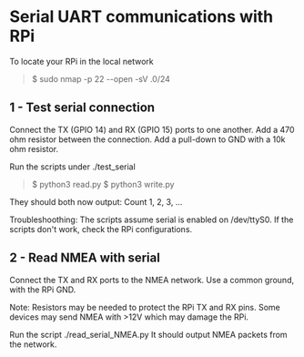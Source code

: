 # Serial UART communications with RPi

To locate your RPi in the local network
> $ sudo nmap -p 22 --open -sV <IP-ADDR>.0/24

## 1 - Test serial connection

Connect the TX (GPIO 14) and RX (GPIO 15) ports to one another.
Add a 470 ohm resistor between the connection.
Add a pull-down to GND with a 10k ohm resistor.

Run the scripts under ./test_serial
> $ python3 read.py
> $ python3 write.py

They should both now output: Count 1, 2, 3, ...

Troubleshoothing: 
The scripts assume serial is enabled on /dev/ttyS0.
If the scripts don't work, check the RPi configurations.

## 2 - Read NMEA with serial

Connect the TX and RX ports to the NMEA network.
Use a common ground, with the RPi GND.

Note: Resistors may be needed to protect the RPi TX and RX pins.
Some devices may send NMEA with >12V which may damage the RPi.

Run the script ./read_serial_NMEA.py
It should output NMEA packets from the network.
